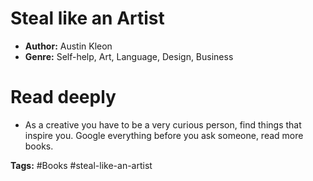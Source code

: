# Steal like an Artist
- **Author:** Austin Kleon
- **Genre:** Self-help, Art, Language, Design, Business

# Read deeply
- As a creative you have to be a very curious person, find things that inspire you. Google everything before you ask someone, read more books.

**Tags:** #Books  #steal-like-an-artist